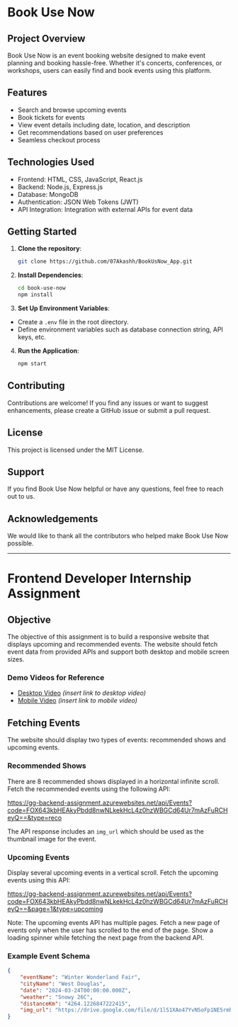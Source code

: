 # Book Use Now

## Project Overview
Book Use Now is an event booking website designed to make event planning and booking hassle-free. Whether it's concerts, conferences, or workshops, users can easily find and book events using this platform.

## Features
- Search and browse upcoming events
- Book tickets for events
- View event details including date, location, and description
- Get recommendations based on user preferences
- Seamless checkout process

## Technologies Used
- Frontend: HTML, CSS, JavaScript, React.js
- Backend: Node.js, Express.js
- Database: MongoDB
- Authentication: JSON Web Tokens (JWT)
- API Integration: Integration with external APIs for event data

## Getting Started
1. **Clone the repository**:

    ```bash
    git clone https://github.com/07Akashh/BookUsNow_App.git
    ```

3. **Install Dependencies**:

   ```bash
   cd book-use-now
   npm install
   ```

3. **Set Up Environment Variables**:
- Create a `.env` file in the root directory.
- Define environment variables such as database connection string, API keys, etc.

4. **Run the Application**:

   ```bash
   npm start
   ```

## Contributing
Contributions are welcome! If you find any issues or want to suggest enhancements, please create a GitHub issue or submit a pull request.

## License
This project is licensed under the MIT License.

## Support
If you find Book Use Now helpful or have any questions, feel free to reach out to us.

## Acknowledgements
We would like to thank all the contributors who helped make Book Use Now possible.

---

# Frontend Developer Internship Assignment

## Objective
The objective of this assignment is to build a responsive website that displays upcoming and recommended events. The website should fetch event data from provided APIs and support both desktop and mobile screen sizes.

### Demo Videos for Reference
- [Desktop Video](#) *(insert link to desktop video)*
- [Mobile Video](#) *(insert link to mobile video)*

## Fetching Events
The website should display two types of events: recommended shows and upcoming events.

### Recommended Shows
There are 8 recommended shows displayed in a horizontal infinite scroll. Fetch the recommended events using the following API:

https://gg-backend-assignment.azurewebsites.net/api/Events?code=FOX643kbHEAkyPbdd8nwNLkekHcL4z0hzWBGCd64Ur7mAzFuRCHeyQ==&type=reco

The API response includes an `img_url` which should be used as the thumbnail image for the event.

### Upcoming Events
Display several upcoming events in a vertical scroll. Fetch the upcoming events using this API:

https://gg-backend-assignment.azurewebsites.net/api/Events?code=FOX643kbHEAkyPbdd8nwNLkekHcL4z0hzWBGCd64Ur7mAzFuRCHeyQ==&page=1&type=upcoming

Note: The upcoming events API has multiple pages. Fetch a new page of events only when the user has scrolled to the end of the page. Show a loading spinner while fetching the next page from the backend API.

### Example Event Schema

```json
{
    "eventName": "Winter Wonderland Fair",
    "cityName": "West Douglas",
    "date": "2024-03-24T00:00:00.000Z",
    "weather": "Snowy 26C",
    "distanceKm": "4264.1226847222415",
    "img_url": "https://drive.google.com/file/d/1lS1XAo47YvNSoFp1NE5rmhTSQ8qNBWEh/view"
}



